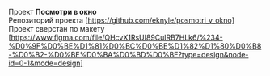 Проект **Посмотри в окно**  
Репозиторий проекта [https://github.com/eknyle/posmotri_v_okno]  
Проект сверстан по макету [https://www.figma.com/file/QHcvX1RsUI89CulRB7HLk6/%234-%D0%9F%D0%BE%D1%81%D0%BC%D0%BE%D1%82%D1%80%D0%B8-%D0%B2-%D0%BE%D0%BA%D0%BD%D0%BE?type=design&node-id=0-1&mode=design]